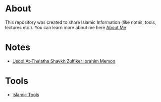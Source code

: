 # About
This repository was created to share Islamic Information (like notes, tools, lectures etc.). You can learn more about me here [About Me](./Misc/About%20Me.md)

# Notes
- [Usool At-Thalatha Shaykh Zulfiker Ibrahim Memon](./Notes/Usool%20At-Thalatha%20-%20Shaykh%20Zulfiker%20Ibrahim%20Memon)
# Tools
- [Islamic Tools](./Misc/Islamic%20Tools.md)


